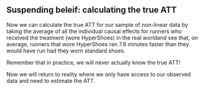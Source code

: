 ## Suspending beleif: calculating the true ATT

Now we can calculate the true ATT for our sample of non-linear data by taking the average of all the individual causal effects for runners who received the treatment (wore HyperShoes) in the real worldand see that, on average, runners that wore HyperShoes ran 7.9 minutes faster than they would have run had they worn standard shoes. 

Remember that in practice, we will never actually know the true ATT!

Now we will return to reality where we only have access to our observed data and need to estimate the ATT.
